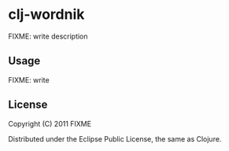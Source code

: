 # clj-wordnik

FIXME: write description

## Usage

FIXME: write

## License

Copyright (C) 2011 FIXME

Distributed under the Eclipse Public License, the same as Clojure.
